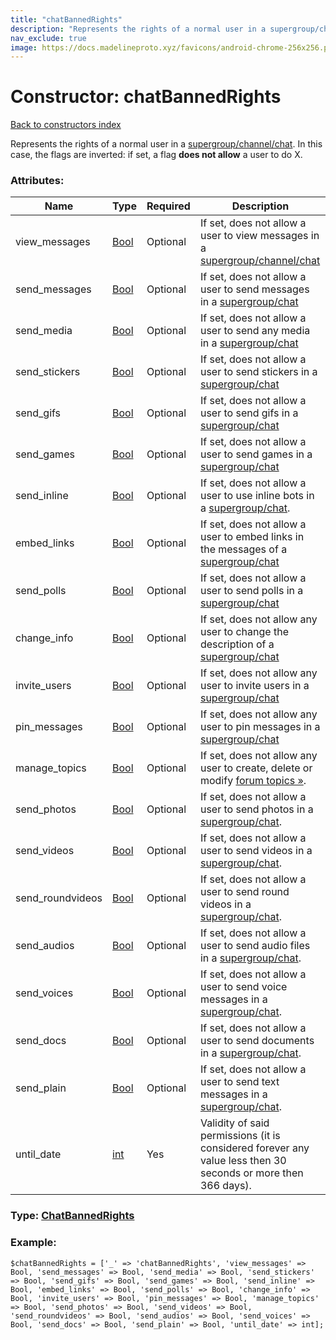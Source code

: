 ```yaml
---
title: "chatBannedRights"
description: "Represents the rights of a normal user in a supergroup/channel/chat. In this case, the flags are inverted: if set, a flag does not allow a user to do X."
nav_exclude: true
image: https://docs.madelineproto.xyz/favicons/android-chrome-256x256.png
---
```

# Constructor: chatBannedRights  
[Back to constructors index](/API_docs/constructors/index.html)



Represents the rights of a normal user in a [supergroup/channel/chat](https://core.telegram.org/api/channel). In this case, the flags are inverted: if set, a flag **does not allow** a user to do X.

### Attributes:

| Name     |    Type       | Required | Description |
|----------|---------------|----------|-------------|
|view\_messages|[Bool](/API_docs/types/Bool.html) | Optional|If set, does not allow a user to view messages in a [supergroup/channel/chat](https://core.telegram.org/api/channel)|
|send\_messages|[Bool](/API_docs/types/Bool.html) | Optional|If set, does not allow a user to send messages in a [supergroup/chat](https://core.telegram.org/api/channel)|
|send\_media|[Bool](/API_docs/types/Bool.html) | Optional|If set, does not allow a user to send any media in a [supergroup/chat](https://core.telegram.org/api/channel)|
|send\_stickers|[Bool](/API_docs/types/Bool.html) | Optional|If set, does not allow a user to send stickers in a [supergroup/chat](https://core.telegram.org/api/channel)|
|send\_gifs|[Bool](/API_docs/types/Bool.html) | Optional|If set, does not allow a user to send gifs in a [supergroup/chat](https://core.telegram.org/api/channel)|
|send\_games|[Bool](/API_docs/types/Bool.html) | Optional|If set, does not allow a user to send games in a [supergroup/chat](https://core.telegram.org/api/channel)|
|send\_inline|[Bool](/API_docs/types/Bool.html) | Optional|If set, does not allow a user to use inline bots in a [supergroup/chat](https://core.telegram.org/api/channel).|
|embed\_links|[Bool](/API_docs/types/Bool.html) | Optional|If set, does not allow a user to embed links in the messages of a [supergroup/chat](https://core.telegram.org/api/channel)|
|send\_polls|[Bool](/API_docs/types/Bool.html) | Optional|If set, does not allow a user to send polls in a [supergroup/chat](https://core.telegram.org/api/channel)|
|change\_info|[Bool](/API_docs/types/Bool.html) | Optional|If set, does not allow any user to change the description of a [supergroup/chat](https://core.telegram.org/api/channel)|
|invite\_users|[Bool](/API_docs/types/Bool.html) | Optional|If set, does not allow any user to invite users in a [supergroup/chat](https://core.telegram.org/api/channel)|
|pin\_messages|[Bool](/API_docs/types/Bool.html) | Optional|If set, does not allow any user to pin messages in a [supergroup/chat](https://core.telegram.org/api/channel)|
|manage\_topics|[Bool](/API_docs/types/Bool.html) | Optional|If set, does not allow any user to create, delete or modify [forum topics »](https://core.telegram.org/api/forum#forum-topics).|
|send\_photos|[Bool](/API_docs/types/Bool.html) | Optional|If set, does not allow a user to send photos in a [supergroup/chat](https://core.telegram.org/api/channel).|
|send\_videos|[Bool](/API_docs/types/Bool.html) | Optional|If set, does not allow a user to send videos in a [supergroup/chat](https://core.telegram.org/api/channel).|
|send\_roundvideos|[Bool](/API_docs/types/Bool.html) | Optional|If set, does not allow a user to send round videos in a [supergroup/chat](https://core.telegram.org/api/channel).|
|send\_audios|[Bool](/API_docs/types/Bool.html) | Optional|If set, does not allow a user to send audio files in a [supergroup/chat](https://core.telegram.org/api/channel).|
|send\_voices|[Bool](/API_docs/types/Bool.html) | Optional|If set, does not allow a user to send voice messages in a [supergroup/chat](https://core.telegram.org/api/channel).|
|send\_docs|[Bool](/API_docs/types/Bool.html) | Optional|If set, does not allow a user to send documents in a [supergroup/chat](https://core.telegram.org/api/channel).|
|send\_plain|[Bool](/API_docs/types/Bool.html) | Optional|If set, does not allow a user to send text messages in a [supergroup/chat](https://core.telegram.org/api/channel).|
|until\_date|[int](/API_docs/types/int.html) | Yes|Validity of said permissions (it is considered forever any value less then 30 seconds or more then 366 days).|



### Type: [ChatBannedRights](/API_docs/types/ChatBannedRights.html)


### Example:

```
$chatBannedRights = ['_' => 'chatBannedRights', 'view_messages' => Bool, 'send_messages' => Bool, 'send_media' => Bool, 'send_stickers' => Bool, 'send_gifs' => Bool, 'send_games' => Bool, 'send_inline' => Bool, 'embed_links' => Bool, 'send_polls' => Bool, 'change_info' => Bool, 'invite_users' => Bool, 'pin_messages' => Bool, 'manage_topics' => Bool, 'send_photos' => Bool, 'send_videos' => Bool, 'send_roundvideos' => Bool, 'send_audios' => Bool, 'send_voices' => Bool, 'send_docs' => Bool, 'send_plain' => Bool, 'until_date' => int];
```  
